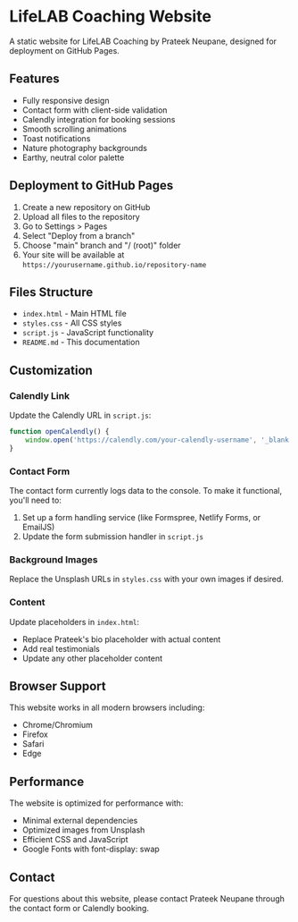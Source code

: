 # LifeLAB Coaching Website

A static website for LifeLAB Coaching by Prateek Neupane, designed for deployment on GitHub Pages.

## Features

- Fully responsive design
- Contact form with client-side validation
- Calendly integration for booking sessions
- Smooth scrolling animations
- Toast notifications
- Nature photography backgrounds
- Earthy, neutral color palette

## Deployment to GitHub Pages

1. Create a new repository on GitHub
2. Upload all files to the repository
3. Go to Settings > Pages
4. Select "Deploy from a branch"
5. Choose "main" branch and "/ (root)" folder
6. Your site will be available at `https://yourusername.github.io/repository-name`

## Files Structure

- `index.html` - Main HTML file
- `styles.css` - All CSS styles
- `script.js` - JavaScript functionality
- `README.md` - This documentation

## Customization

### Calendly Link
Update the Calendly URL in `script.js`:
```javascript
function openCalendly() {
    window.open('https://calendly.com/your-calendly-username', '_blank');
}
```

### Contact Form
The contact form currently logs data to the console. To make it functional, you'll need to:
1. Set up a form handling service (like Formspree, Netlify Forms, or EmailJS)
2. Update the form submission handler in `script.js`

### Background Images
Replace the Unsplash URLs in `styles.css` with your own images if desired.

### Content
Update placeholders in `index.html`:
- Replace Prateek's bio placeholder with actual content
- Add real testimonials
- Update any other placeholder content

## Browser Support

This website works in all modern browsers including:
- Chrome/Chromium
- Firefox
- Safari
- Edge

## Performance

The website is optimized for performance with:
- Minimal external dependencies
- Optimized images from Unsplash
- Efficient CSS and JavaScript
- Google Fonts with font-display: swap

## Contact

For questions about this website, please contact Prateek Neupane through the contact form or Calendly booking.

